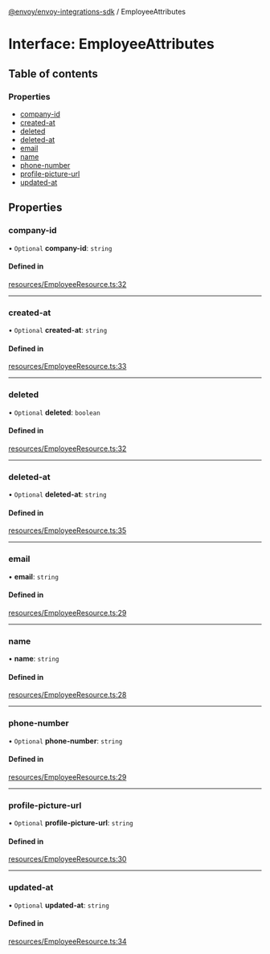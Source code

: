 [@envoy/envoy-integrations-sdk](../README.md) / EmployeeAttributes

# Interface: EmployeeAttributes

## Table of contents

### Properties

- [company-id](employeeattributes.md#company-id)
- [created-at](employeeattributes.md#created-at)
- [deleted](employeeattributes.md#deleted)
- [deleted-at](employeeattributes.md#deleted-at)
- [email](employeeattributes.md#email)
- [name](employeeattributes.md#name)
- [phone-number](employeeattributes.md#phone-number)
- [profile-picture-url](employeeattributes.md#profile-picture-url)
- [updated-at](employeeattributes.md#updated-at)

## Properties

### company-id

• `Optional` **company-id**: `string`

#### Defined in

[resources/EmployeeResource.ts:32](https://github.com/envoy/envoy-integrations-sdk-nodejs/blob/410ee70/src/resources/EmployeeResource.ts#L32)

___

### created-at

• `Optional` **created-at**: `string`

#### Defined in

[resources/EmployeeResource.ts:33](https://github.com/envoy/envoy-integrations-sdk-nodejs/blob/410ee70/src/resources/EmployeeResource.ts#L33)

___

### deleted

• `Optional` **deleted**: `boolean`

#### Defined in

[resources/EmployeeResource.ts:32](https://github.com/envoy/envoy-integrations-sdk-nodejs/blob/410ee70/src/resources/EmployeeResource.ts#L32)

___

### deleted-at

• `Optional` **deleted-at**: `string`

#### Defined in

[resources/EmployeeResource.ts:35](https://github.com/envoy/envoy-integrations-sdk-nodejs/blob/410ee70/src/resources/EmployeeResource.ts#L35)

___

### email

• **email**: `string`

#### Defined in

[resources/EmployeeResource.ts:29](https://github.com/envoy/envoy-integrations-sdk-nodejs/blob/410ee70/src/resources/EmployeeResource.ts#L29)

___

### name

• **name**: `string`

#### Defined in

[resources/EmployeeResource.ts:28](https://github.com/envoy/envoy-integrations-sdk-nodejs/blob/410ee70/src/resources/EmployeeResource.ts#L28)

___

### phone-number

• `Optional` **phone-number**: `string`

#### Defined in

[resources/EmployeeResource.ts:29](https://github.com/envoy/envoy-integrations-sdk-nodejs/blob/410ee70/src/resources/EmployeeResource.ts#L29)

___

### profile-picture-url

• `Optional` **profile-picture-url**: `string`

#### Defined in

[resources/EmployeeResource.ts:30](https://github.com/envoy/envoy-integrations-sdk-nodejs/blob/410ee70/src/resources/EmployeeResource.ts#L30)

___

### updated-at

• `Optional` **updated-at**: `string`

#### Defined in

[resources/EmployeeResource.ts:34](https://github.com/envoy/envoy-integrations-sdk-nodejs/blob/410ee70/src/resources/EmployeeResource.ts#L34)
